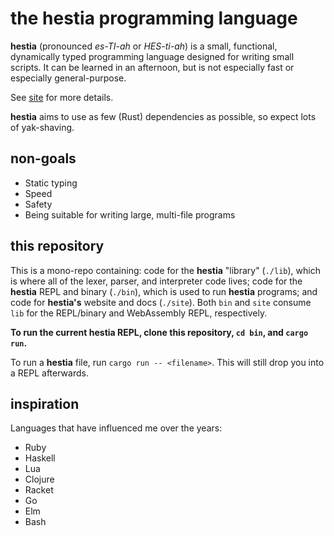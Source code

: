 # the hestia programming language

**hestia** (pronounced *es-TI-ah* or *HES-ti-ah*) is a small, functional, dynamically
typed programming language designed for writing small scripts. It can be learned
in an afternoon, but is not especially fast or especially general-purpose.

See [site](https://hestia-lang.org/) for more details.

**hestia** aims to use as few (Rust) dependencies as possible, so expect lots of
yak-shaving.

## non-goals

* Static typing
* Speed
* Safety
* Being suitable for writing large, multi-file programs

## this repository

This is a mono-repo containing: code for the **hestia** "library" (`./lib`), which is
where all of the lexer, parser, and interpreter code lives; code for the **hestia**
REPL and binary (`./bin`), which is used to run **hestia** programs; and code for
**hestia's** website and docs (`./site`). Both `bin` and `site` consume `lib` for
the REPL/binary and WebAssembly REPL, respectively.

**To run the current hestia REPL, clone this repository, `cd bin`, and `cargo
run`.**

To run a **hestia** file, run `cargo run -- <filename>`. This will still drop you
into a REPL afterwards.

## inspiration

Languages that have influenced me over the years:

* Ruby
* Haskell
* Lua
* Clojure
* Racket
* Go
* Elm
* Bash
